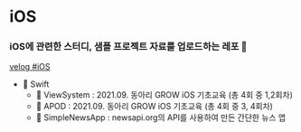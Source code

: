 # iOS
### iOS에 관련한 스터디, 샘플 프로젝트 자료를 업로드하는 레포 💾
[velog #iOS](https://velog.io/@dayo2n?tag=iOS)

- 📂 Swift
	- 📂 ViewSystem : 2021.09. 동아리 GROW iOS 기초교육 (총 4회 중 1,2회차)
	- 📂 APOD : 2021.09. 동아리 GROW iOS 기초교육 (총 4회 중 3, 4회차)
	- 📂 SimpleNewsApp : newsapi.org의 API를 사용하여 만든 간단한 뉴스 앱

